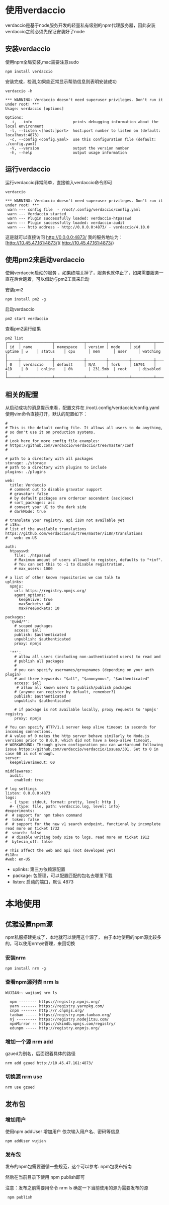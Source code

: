 # 使用verdaccio
 verdaccio是基于node服务开发的轻量私有级别的npm代理服务器，因此安装verdaccio之前必须先保证安装好了node
 
##  安装verdaccio
 使用npm全局安装,mac需要注意sudo
```
npm install verdaccio
```
 安装完成，检测,如果能正常显示帮助信息则表明安装成功
 
```
verdaccio -h

*** WARNING: Verdaccio doesn't need superuser privileges. Don't run it under root! ***
Usage: verdaccio [options]

Options:
  -i, --info                  prints debugging information about the local environment
  -l, --listen <[host:]port>  host:port number to listen on (default: localhost:4873)
  -c, --config <config.yaml>  use this configuration file (default: ./config.yaml)
  -V, --version               output the version number
  -h, --help                  output usage information
```

## 运行verdaccio
运行verdaccio非常简单，直接输入verdaccio命令即可

```
verdaccio

*** WARNING: Verdaccio doesn't need superuser privileges. Don't run it under root! ***
 warn --- config file  - /root/.config/verdaccio/config.yaml
 warn --- Verdaccio started
 warn --- Plugin successfully loaded: verdaccio-htpasswd
 warn --- Plugin successfully loaded: verdaccio-audit
 warn --- http address - http://0.0.0.0:4873/ - verdaccio/4.10.0
```
这是就可以直接访问 http://0.0.0.0:4873/
我的服务地址为：[http://10.45.47.161:4873/]( http://10.45.47.161:4873/)

## 使用pm2来启动verdaccio

使用verdaccio启动的服务 ，如果终端关掉了，服务也就停止了，如果需要服务一直在后台跑着，可以借助与pm2工具来启动

安装pm2

```
npm install pm2 -g 
```
启动verdaccio

```
pm2 start verdaccio
```
查看pm2运行结果

```
pm2 list  
┌─────┬──────────────┬─────────────┬─────────┬─────────┬──────────┬───────────┬──────────┐
│ id  │ name         │ namespace   │ version │ mode    │ pid      │ uptime │ ↺    │ status    │ cpu      │ mem      │ user     │ watching │
├─────┼──────────────┼─────────────┼─────────┼─────────┼──────────┼────┼──────┼──────────┤
│ 0   │ verdaccio    │ default     │ N/A     │ fork    │ 16791    │ 41D    │ 0    │ online    │ 0%       │ 231.5mb  │ root     │ disabled │
└─────┴──────────────┴─────────────┴─────────┴─────────┴──────────┴───────────┴──────────┘
```

## 相关的配置
从启动成功的消息提示来看，配置文件在 /root/.config/verdaccio/config.yaml
使用vim命令直接打开，默认的配置如下：


```
#
# This is the default config file. It allows all users to do anything,
# so don't use it on production systems.
#
# Look here for more config file examples:
# https://github.com/verdaccio/verdaccio/tree/master/conf
#

# path to a directory with all packages
storage: ./storage
# path to a directory with plugins to include
plugins: ./plugins

web:
  title: Verdaccio
  # comment out to disable gravatar support
  # gravatar: false
  # by default packages are ordercer ascendant (asc|desc)
  # sort_packages: asc
  # convert your UI to the dark side
  # darkMode: true

# translate your registry, api i18n not available yet
# i18n:
# list of the available translations https://github.com/verdaccio/ui/tree/master/i18n/translations
#   web: en-US

auth:
  htpasswd:
    file: ./htpasswd
    # Maximum amount of users allowed to register, defaults to "+inf".
    # You can set this to -1 to disable registration.
    # max_users: 1000

# a list of other known repositories we can talk to
uplinks:
  npmjs:
    url: https://registry.npmjs.org/
    agent_options:
      keepAlive: true
      maxSockets: 40
      maxFreeSockets: 10

packages:
  '@ued/*':
    # scoped packages
    access: $all
    publish: $authenticated
    unpublish: $authenticated
    proxy: npmjs

  '**':
    # allow all users (including non-authenticated users) to read and
    # publish all packages
    #
    # you can specify usernames/groupnames (depending on your auth plugin)
    # and three keywords: "$all", "$anonymous", "$authenticated"
    access: $all
     # allow all known users to publish/publish packages
    # (anyone can register by default, remember?)
    publish: $authenticated
    unpublish: $authenticated

    # if package is not available locally, proxy requests to 'npmjs' registry
    proxy: npmjs

# You can specify HTTP/1.1 server keep alive timeout in seconds for incoming connections.
# A value of 0 makes the http server behave similarly to Node.js versions prior to 8.0.0, which did not have a keep-alive timeout.
# WORKAROUND: Through given configuration you can workaround following issue https://github.com/verdaccio/verdaccio/issues/301. Set to 0 in case 60 is not enough.
server:
  keepAliveTimeout: 60

middlewares:
  audit:
    enabled: true

# log settings
listen: 0.0.0.0:4873
logs:
  - { type: stdout, format: pretty, level: http }
  #- {type: file, path: verdaccio.log, level: info}
#experiments:
#  # support for npm token command
#  token: false
#  # support for the new v1 search endpoint, functional by incomplete read more on ticket 1732
#  search: false
#  # disable writing body size to logs, read more on ticket 1912
#  bytesin_off: false

# This affect the web and api (not developed yet)
#i18n:
#web: en-US
```
- uplinks: 第三方依赖源配置
- package: 包管理，可以配置匹配的包名去哪里下载
- listen: 启动的端口，默认 4873

# 本地使用

## 优雅设置npm源
npm私服搭建完成了，本地就可以使用这个源了，
由于本地使用的npm源比较多的，可以使用nrm来管理，来回切换
### 安装nrm

```
npm install nrm -g
```

### 查看npm源列表 nrm ls

```
WUJIAN:~ wujian$ nrm ls

  npm -------- https://registry.npmjs.org/
  yarn ------- https://registry.yarnpkg.com/
  cnpm ------- http://r.cnpmjs.org/
  taobao ----- https://registry.npm.taobao.org/
  nj --------- https://registry.nodejitsu.com/
  npmMirror -- https://skimdb.npmjs.com/registry/
  edunpm ----- http://registry.enpmjs.org/
```

### 增加一个源 nrm add

gzued为别名，后面跟着具体的路径
```
nrm add gzued http://10.45.47.161:4873/

```
### 切换源 nrm use 

```
nrm use gzued
```

## 发布包
### 增加用户
使用npm addUser 增加用户 
依次输入用户名、密码等信息

```
npm addUser wujian
```
### 发布包
发布的npm包需要遵循一些规范，这个可以参考: npm包发布指南

然后在当前目录下使用 npm publish即可

注意：发布之前需要用命令 nrm ls 确定一下当前使用的源为需要发布的源


```
 npm publish
```

